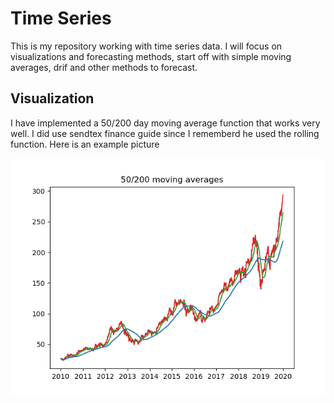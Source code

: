 # Time Series

This is my repository working with time series data. I will focus on visualizations and forecasting methods, start off with simple moving averages, drif and other methods to forecast.

## Visualization

I have implemented a 50/200 day moving average function that works very well. I did use sendtex finance guide since I rememberd he used the rolling function. Here is an example picture

![50/200 day average](https://github.com/EirikurJonsson/pythontime/blob/master/fig.png)
